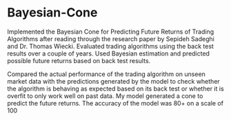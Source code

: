 # Bayesian-Cone
Implemented the Bayesian Cone for Predicting Future Returns of Trading Algorithms after reading through the research paper by Sepideh Sadeghi and Dr. Thomas Wiecki. Evaluated trading algorithms using the back test results over a couple of years. Used Bayesian estimation and predicted possible future returns based on back test results. 

Compared the actual performance of the trading algorithm on unseen market data with the predictions generated by the model to check whether the algorithm is behaving as expected based on its back test or whether it is overfit to only work well on past data. My model generated a cone to predict the future returns. The accuracy of the model was 80+ on a scale of 100
